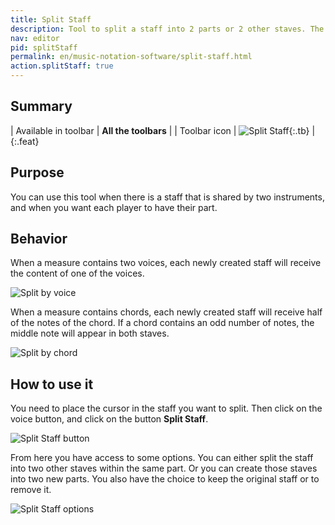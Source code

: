 ```yaml
---
title: Split Staff
description: Tool to split a staff into 2 parts or 2 other staves. The purpose is to extract voices. 
nav: editor
pid: splitStaff
permalink: en/music-notation-software/split-staff.html
action.splitStaff: true
---
```


## Summary

| Available in toolbar | **All the toolbars** |
| Toolbar icon | ![Split Staff](https://prod.flat-cdn.com/img/icons/editorActions/splitStaff.svg){:.tb} |
{:.feat}

## Purpose

You can use this tool when there is a staff that is shared by two instruments, and when you want each player to have their part.

## Behavior

When a measure contains two voices, each newly created staff will receive the content of one of the voices. 

![Split by voice](/help/assets/img/editor/splitStaff-voices.png)

When a measure contains chords, each newly created staff will receive half of the notes of the 
chord. If a chord contains an odd number of notes, the middle note will appear in both staves. 

![Split by chord](/help/assets/img/editor/splitStaff-chords.png)

## How to use it

You need to place the cursor in the staff you want to split. 
Then click on the voice button, and click on the button **Split Staff**. 

![Split Staff button](/help/assets/img/editor/splitStaff-button.png)

From here you have access to some options. You can either split the staff into two other staves within the same part. Or you can create those staves into two new parts. 
You also have the choice to keep the original staff or to remove it. 

![Split Staff options](/help/assets/img/editor/splitStaff-options.png)
